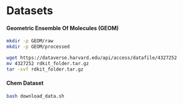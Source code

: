 # Datasets



#### Geometric Ensemble Of Molecules (GEOM)

```bash
mkdir -p GEOM/raw
mkdir -p GEOM/processed
```

```bash
wget https://dataverse.harvard.edu/api/access/datafile/4327252
mv 4327252 rdkit_folder.tar.gz
tar -xvf rdkit_folder.tar.gz
```



#### Chem Dataset

```bash
bash download_data.sh
```
